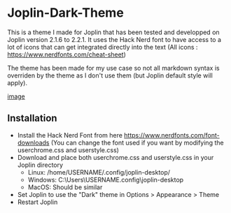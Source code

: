 # Joplin-Dark-Theme

This is a theme I made for Joplin that has been tested and developped on Joplin version 2.1.6 to 2.2.1. It uses the Hack Nerd font to have access to a lot of icons that can get integrated directly into the text (All icons : https://www.nerdfonts.com/cheat-sheet)

The theme has been made for my use case so not all markdown syntax is overriden by the theme as I don't use them (but Joplin default style will apply).

[image](images/image1.png)




## Installation

* Install the Hack Nerd Font from here https://www.nerdfonts.com/font-downloads (You can change the font used if you want by modifying the userchrome.css and userstyle.css)
* Download and place both userchrome.css and userstyle.css in your Joplin directory
  *  Linux: /home/USERNAME/.config/joplin-desktop/
  *  Windows: C:\Users\USERNAME\.config\joplin-desktop
  *  MacOS: Should be similar
* Set Joplin to use the "Dark" theme in Options > Appearance > Theme
* Restart Joplin

